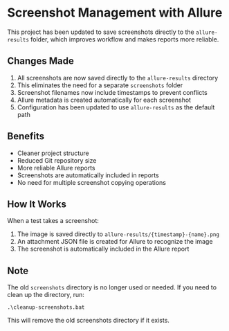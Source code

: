 # Screenshot Management with Allure

This project has been updated to save screenshots directly to the `allure-results` folder, which improves workflow and makes reports more reliable.

## Changes Made

1. All screenshots are now saved directly to the `allure-results` directory
2. This eliminates the need for a separate `screenshots` folder
3. Screenshot filenames now include timestamps to prevent conflicts
4. Allure metadata is created automatically for each screenshot
5. Configuration has been updated to use `allure-results` as the default path

## Benefits

- Cleaner project structure
- Reduced Git repository size
- More reliable Allure reports
- Screenshots are automatically included in reports
- No need for multiple screenshot copying operations

## How It Works

When a test takes a screenshot:

1. The image is saved directly to `allure-results/{timestamp}-{name}.png`
2. An attachment JSON file is created for Allure to recognize the image
3. The screenshot is automatically included in the Allure report

## Note

The old `screenshots` directory is no longer used or needed. If you need to clean up the directory, run:

```
.\cleanup-screenshots.bat
```

This will remove the old screenshots directory if it exists.
